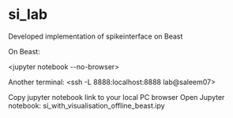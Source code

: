 # si_lab
Developed implementation of spikeinterface on Beast


On Beast:
<conda activate si_env>

<jupyter notebook --no-browser>

Another terminal: <ssh -L 8888:localhost:8888 lab@saleem07>

Copy jupyter notebook link to your local PC browser
Open Jupyter notebook: si_with_visualisation_offline_beast.ipy
